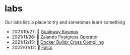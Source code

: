 # labs

Our labs list: a place to try and sometimes learn something

- 2021/10/27: 💫 [Scaleway Kosmos](https://github.com/webofmars/labs-kosmos/)
- 2021/11/26: 👞 [Zalando Postgress Operator](https://github.com/webofmars/labs-zalando-postgres-operator)
- 2021/12/15: 🎄 [Docker Buildx Cross Compiling](https://github.com/webofmars/labs-docker-buildx)
- 2022/01/12: 🦅 [Falco](https://github.com/webofmars/labs-falco)
